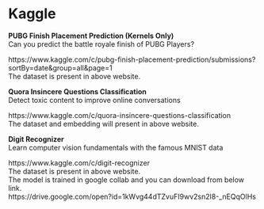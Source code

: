 # Kaggle

**PUBG Finish Placement Prediction (Kernels Only)**<br>
Can you predict the battle royale finish of PUBG Players?<br>
<Link>https://www.kaggle.com/c/pubg-finish-placement-prediction/submissions?sortBy=date&group=all&page=1<Link> <br>
The dataset is present in above website.<br>

**Quora Insincere Questions Classification** <br>
Detect toxic content to improve online conversations<br>
<Link>https://www.kaggle.com/c/quora-insincere-questions-classification <Link> <br>
The dataset and embedding will present in above website.<br>

**Digit Recognizer**<br>
Learn computer vision fundamentals with the famous MNIST data <br>
<Link>https://www.kaggle.com/c/digit-recognizer<Link> <br>
The dataset is present in above website.<br>
The model is trained in google collab and you can download from below link.<br>
<Link>https://drive.google.com/open?id=1kWvg44dTZvuFI9wv2sn2l8-_nEQqOlHs<Link> <br>
